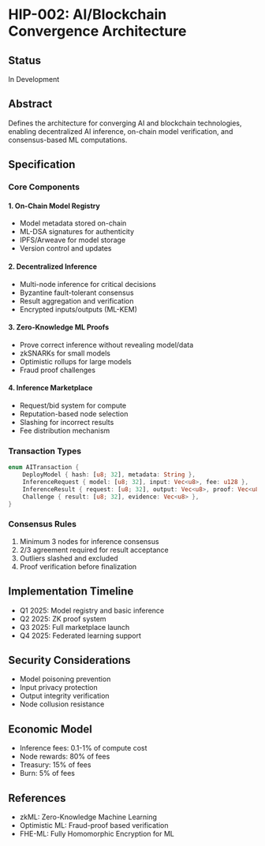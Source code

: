 # HIP-002: AI/Blockchain Convergence Architecture

## Status
In Development

## Abstract
Defines the architecture for converging AI and blockchain technologies, enabling decentralized AI inference, on-chain model verification, and consensus-based ML computations.

## Specification

### Core Components

#### 1. On-Chain Model Registry
- Model metadata stored on-chain
- ML-DSA signatures for authenticity
- IPFS/Arweave for model storage
- Version control and updates

#### 2. Decentralized Inference
- Multi-node inference for critical decisions
- Byzantine fault-tolerant consensus
- Result aggregation and verification
- Encrypted inputs/outputs (ML-KEM)

#### 3. Zero-Knowledge ML Proofs
- Prove correct inference without revealing model/data
- zkSNARKs for small models
- Optimistic rollups for large models
- Fraud proof challenges

#### 4. Inference Marketplace
- Request/bid system for compute
- Reputation-based node selection
- Slashing for incorrect results
- Fee distribution mechanism

### Transaction Types
```rust
enum AITransaction {
    DeployModel { hash: [u8; 32], metadata: String },
    InferenceRequest { model: [u8; 32], input: Vec<u8>, fee: u128 },
    InferenceResult { request: [u8; 32], output: Vec<u8>, proof: Vec<u8> },
    Challenge { result: [u8; 32], evidence: Vec<u8> },
}
```

### Consensus Rules
1. Minimum 3 nodes for inference consensus
2. 2/3 agreement required for result acceptance
3. Outliers slashed and excluded
4. Proof verification before finalization

## Implementation Timeline
- Q1 2025: Model registry and basic inference
- Q2 2025: ZK proof system
- Q3 2025: Full marketplace launch
- Q4 2025: Federated learning support

## Security Considerations
- Model poisoning prevention
- Input privacy protection
- Output integrity verification
- Node collusion resistance

## Economic Model
- Inference fees: 0.1-1% of compute cost
- Node rewards: 80% of fees
- Treasury: 15% of fees
- Burn: 5% of fees

## References
- zkML: Zero-Knowledge Machine Learning
- Optimistic ML: Fraud-proof based verification
- FHE-ML: Fully Homomorphic Encryption for ML